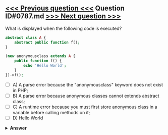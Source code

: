 [<<< Previous question <<<](0786.md)   Question ID#0787.md   [>>> Next question >>>](0788.md)
---

What is displayed when the following code is executed?


```php
abstract class A {
    abstract public function f();
}

(new anonymousclass extends A {
    public function f() {
        echo 'Hello World';
    }
})->f();
```

- [ ] A) A parse error because the "anonymousclass" keyword does not exist in PHP;
- [ ] B) A parse error because anonymous classes cannot extends abstract class;
- [ ] C) A runtime error because you must first store anonymous class in a variable before calling methods on it;
- [ ] D) Hello World

<details><summary><b>Answer</b></summary>
<p>
  Answer: <strong>A</strong>
</p>
</details>
